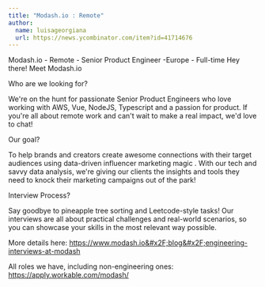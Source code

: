```yaml
---
title: "Modash.io : Remote"
author:
  name: luisageorgiana
  url: https://news.ycombinator.com/item?id=41714676
---
```

Modash.io - Remote - Senior Product Engineer -Europe - Full-time
Hey there! Meet Modash.io

Who are we looking for?

We&#x27;re on the hunt for passionate Senior Product Engineers who love working with AWS, Vue, NodeJS, Typescript and a passion for product. If you&#x27;re all about remote work and can&#x27;t wait to make a real impact, we&#x27;d love to chat!

Our goal?

To help brands and creators create awesome connections with their target audiences using data-driven influencer marketing magic . With our tech and savvy data analysis, we&#x27;re giving our clients the insights and tools they need to knock their marketing campaigns out of the park!

Interview Process?

Say goodbye to pineapple tree sorting and Leetcode-style tasks! Our interviews are all about practical challenges and real-world scenarios, so you can showcase your skills in the most relevant way possible.

More details here: <a href="https:&#x2F;&#x2F;www.modash.io&#x2F;blog&#x2F;engineering-interviews-at-modash" rel="nofollow">https:&#x2F;&#x2F;www.modash.io&#x2F;blog&#x2F;engineering-interviews-at-modash</a>

All roles we have, including non-engineering ones: <a href="https:&#x2F;&#x2F;apply.workable.com&#x2F;modash&#x2F;" rel="nofollow">https:&#x2F;&#x2F;apply.workable.com&#x2F;modash&#x2F;</a>
<JobApplication />

